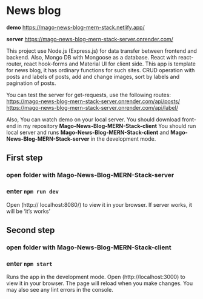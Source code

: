 # News blog

**demo**
https://mago-news-blog-mern-stack.netlify.app/

**server**
https://mago-news-blog-mern-stack-server.onrender.com/

This project use Node.js (Express.js)  for data transfer between frontend and backend. Also, Mongo DB with Mongoose as a database. 
React with react-router, react hook-forms and Material UI for client side.
This app is template for news blog, it has ordinary functions for such sites. CRUD operation with posts and labels of posts, add and change images, sort by labels and pagination of posts.

You can test the server for get-requests, use the following routes:
https://mago-news-blog-mern-stack-server.onrender.com/api/posts/
https://mago-news-blog-mern-stack-server.onrender.com/api/label/

Also, You can watch demo on your local server.
You should download front-end in my repository 
**Mago-News-Blog-MERN-Stack-client**
You should run local server and runs **Mago-News-Blog-MERN-Stack-client** and 
**Mago-News-Blog-MERN-Stack-server** in the development mode.

## First step
### open folder with **Mago-News-Blog-MERN-Stack-server**
### enter ` npm run dev `
Open (http:// localhost:8080/) to view it in your browser.
If server works, it will be ‘it’s works’

## Second step
### open folder with **Mago-News-Blog-MERN-Stack-client**
### enter `npm start`
Runs the app in the development mode.
Open (http://localhost:3000) to view it in your browser.
The page will reload when you make changes.
You may also see any lint errors in the console.
